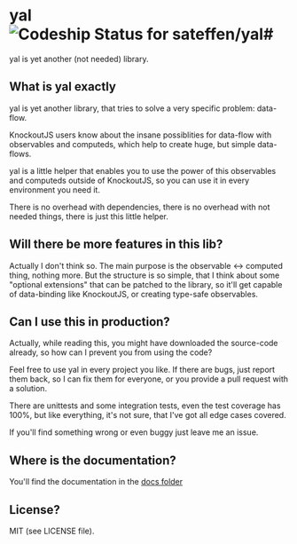 # yal ![Codeship Status for sateffen/yal](https://codeship.com/projects/68299760-524c-0133-0800-3289b2b41ce8/status?branch=master)#

yal is yet another (not needed) library. 

## What is yal exactly ##

yal is yet another library, that tries to solve a very specific problem: data-flow.

KnockoutJS users know about the insane possiblities for data-flow with observables and
computeds, which help to create huge, but simple data-flows.

yal is a little helper that enables you to use the power of this observables and computeds
outside of KnockoutJS, so you can use it in every environment you need it.

There is no overhead with dependencies, there is no overhead with not needed things, there
is just this little helper.

## Will there be more features in this lib? ##

Actually I don't think so. The main purpose is the observable <-> computed thing, nothing
more. But the structure is so simple, that I think about some "optional extensions" that
can be patched to the library, so it'll get capable of data-binding like KnockoutJS, or
creating type-safe observables.

## Can I use this in production? ##

Actually, while reading this, you might have downloaded the source-code already, so how can
I prevent you from using the code?

Feel free to use yal in every project you like. If there are bugs, just report them back,
so I can fix them for everyone, or you provide a pull request with a solution.

There are unittests and some integration tests, even the test coverage has 100%, but like
everything, it's not sure, that I've got all edge cases covered.

If you'll find something wrong or even buggy just leave me an issue.

## Where is the documentation? ##

You'll find the documentation in the [docs folder](https://github.com/sateffen/yal/tree/master/docs)

## License? ##

MIT (see LICENSE file).